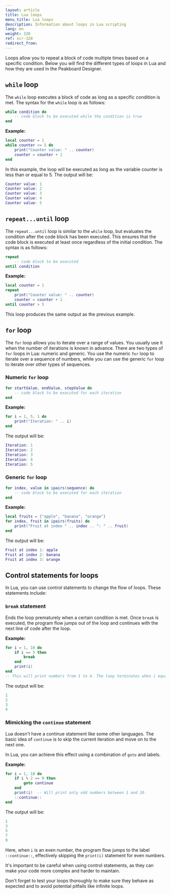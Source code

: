 ```yaml
---
layout: article
title: Lua loops
menu_title: Lua loops
description: Information about loops in Lua scripting
lang: en
weight: 320
ref: scr-320
redirect_from:
---
```


Loops allow you to repeat a block of code multiple times based on a specific condition. Below you will find the different types of loops in Lua and how they are used in the Peakboard Designer.

## `while` loop

The `while` loop executes a block of code as long as a specific condition is met. The syntax for the `while` loop is as follows:

```lua
while condition do
    -- code block to be executed while the condition is true
end
```

**Example:**

```lua
local counter = 1
while counter <= 5 do
    print("Counter value: " .. counter)
    counter = counter + 1
end
```

In this example, the loop will be executed as long as the variable counter is less than or equal to 5. The output will be:

```lua
Counter value: 1
Counter value: 2
Counter value: 3
Counter value: 4
Counter value: 5
```

## `repeat...until` loop

The `repeat...until` loop is similar to the `while` loop, but evaluates the condition after the code block has been executed. This ensures that the code block is executed at least once regardless of the initial condition. The syntax is as follows:

```lua
repeat
    -- code block to be executed
until condition
```

**Example:**

```lua
local counter = 1
repeat
    print("Counter value: " .. counter)
    counter = counter + 1
until counter > 5
```

This loop produces the same output as the previous example.

## `for` loop

The `for` loop allows you to iterate over a range of values. You usually use it when the number of iterations is known in advance. There are two types of `for` loops in Lua: numeric and generic. You use the numeric `for` loop to iterate over a sequence of numbers, while you can use the generic `for` loop to iterate over other types of sequences.

### Numeric `for` loop

```lua
for startValue, endValue, stepValue do
    -- code block to be executed for each iteration
end
```

**Example:**

```lua
for i = 1, 5, 1 do
    print("Iteration: " .. i)
end
```

The output will be:

```lua
Iteration: 1
Iteration: 2
Iteration: 3
Iteration: 4
Iteration: 5
```

### Generic `for` loop

```lua
for index, value in ipairs(sequence) do
    -- code block to be executed for each iteration
end
```

**Example:**

```lua
local fruits = {"apple", "banana", "orange"}
for index, fruit in ipairs(fruits) do
    print("Fruit at index " .. index .. ": " .. fruit)
end
```

The output will be:

```lua
Fruit at index 1: apple
Fruit at index 2: banana
Fruit at index 3: orange
```

## Control statements for loops

In Lua, you can use control statements to change the flow of loops. These statements include:

### `break` statement

Ends the loop prematurely when a certain condition is met. Once `break` is executed, the program flow jumps out of the loop and continues with the next line of code after the loop.

**Example:**

```lua
for i = 1, 10 do
    if i == 5 then
        break
    end
    print(i)
end
-- This will print numbers from 1 to 4. The loop terminates when i equals 5.
```

The output will be:

```lua
1
2
3
4
```

### Mimicking the `continue` statement

Lua doesn't have a continue statement like some other languages. The basic idea of `continue` is to skip the current iteration and move on to the next one.

In Lua, you can achieve this effect using a combination of `goto` and labels.

**Example:**

```lua
for i = 1, 10 do
    if i % 2 == 0 then
        goto continue
    end
    print(i)  -- Will print only odd numbers between 1 and 10.
    ::continue::
end
```

The output will be:

```lua
1
3
5
7
9
```

Here, when `i` is an even number, the program flow jumps to the label `::continue::`, effectively skipping the `print(i)` statement for even numbers.

It's important to be careful when using control statements, as they can make your code more complex and harder to maintain.

Don't forget to test your loops thoroughly to make sure they behave as expected and to avoid potential pitfalls like infinite loops.
